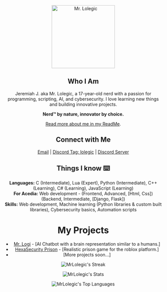 <div align="center">
  <img src="https://github.com/MrLolegic/MrLolegic/assets/90881896/3aa94fb7-da7e-4ab0-a7c5-3cd7659b8ff1" width="200" height="200" alt="Mr. Lolegic" />
</div>

<div align="center">

  ## Who I Am 

  Jeremiah J. aka Mr. Lolegic, a 17-year-old nerd with a passion for programming, scripting, AI, and cybersecurity. I love learning new things and building innovative projects.

  **Nerd™️ by nature, innovator by choice.**

  [Read more about me in my ReadMe](https://github.com/MrLolegic/MrLolegic/blob/main/README.md).
</div>

<div align="center">

  ## Connect with Me 

  [Email](mailto:mrlolegic@gmail.com) | [Discord Tag: lolegic]() | [Discord Server](https://discord.gg/kY4UUV4eKp)
</div>

<div align="center">

  ## Things I know ⌨️

  **Languages:** C (Intermediate), Lua (Expert), Python (Intermediate), C++ (Learning), C# (Learning), JavaScript (Learning) </br>
  **For Acedia:** Web development - (Frontend, Advanced, [Html, Css]) (Backend, Intermediate, [Django, Flask]) </br>
  **Skills:** Web development, Machine learning (Python libraries & custom built libraries), Cybersecurity basics, Automation scripts
</div>

<div align="center">

  # My Projects 

  * [Mr. Logi]() - [AI Chatbot with a brain representation similar to a humans.]
  * [HexaSecurity Prison]() - [Realistic prison game for the roblox platform.]
  * [More projects soon...]
</div>

<div align="center">

  ![MrLolegic's Streak](https://github-readme-streak-stats.herokuapp.com/?user=mrlolegic&theme=vue-dark&hide_border=false)
  
  ![MrLolegic's Stats](https://github-readme-stats.vercel.app/api?username=mrlolegic&theme=vue-dark&show_icons=true&hide_border=false&count_private=true)


  ![MrLolegic's Top Languages](https://github-readme-stats.vercel.app/api/top-langs/?username=mrlolegic&theme=vue-dark&show_icons=true&hide_border=false&layout=compact)

</div>
